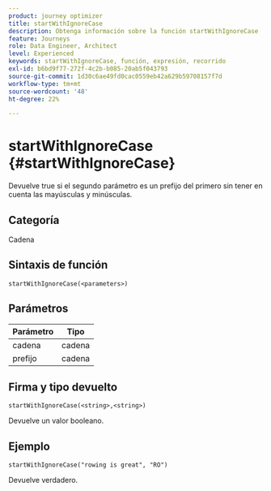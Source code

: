 ```yaml
---
product: journey optimizer
title: startWithIgnoreCase
description: Obtenga información sobre la función startWithIgnoreCase
feature: Journeys
role: Data Engineer, Architect
level: Experienced
keywords: startWithIgnoreCase, función, expresión, recorrido
exl-id: b6bd9f77-272f-4c2b-b085-20ab5f043793
source-git-commit: 1d30c6ae49fd0cac0559eb42a629b59708157f7d
workflow-type: tm+mt
source-wordcount: '48'
ht-degree: 22%

---
```


# startWithIgnoreCase {#startWithIgnoreCase}

Devuelve true si el segundo parámetro es un prefijo del primero sin tener en cuenta las mayúsculas y minúsculas.

## Categoría

Cadena

## Sintaxis de función

`startWithIgnoreCase(<parameters>)`

## Parámetros

| Parámetro | Tipo |
|-------------|--------|
| cadena | cadena |
| prefijo | cadena |

## Firma y tipo devuelto

`startWithIgnoreCase(<string>,<string>)`

Devuelve un valor booleano.

## Ejemplo

`startWithIgnoreCase("rowing is great", "RO")`

Devuelve verdadero.
